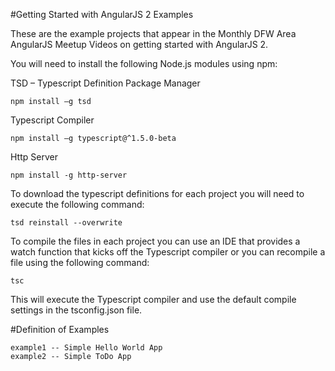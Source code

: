 #Getting Started with AngularJS 2 Examples

These are the example projects that appear in the Monthly DFW Area AngularJS Meetup Videos on getting started with AngularJS 2.

You will need to install the following Node.js modules using npm:

TSD – Typescript Definition Package Manager

    npm install –g tsd

Typescript Compiler

    npm install –g typescript@^1.5.0-beta
    
Http Server

    npm install -g http-server
    
To download the typescript definitions for each project you will need to execute the following command:

    tsd reinstall --overwrite

To compile the files in each project you can use an IDE that provides a watch function that kicks off the Typescript 
compiler or you can recompile a file using the following command:

    tsc
    
This will execute the Typescript compiler and use the default compile settings in the tsconfig.json file.

#Definition of Examples

    example1 -- Simple Hello World App
    example2 -- Simple ToDo App
